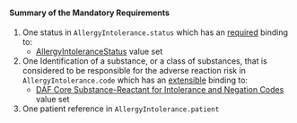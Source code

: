 #### Summary of the Mandatory Requirements 

1.  One status in `AllergyIntolerance.status` which has an [required](http://hl7-fhir.github.io/terminologies.html#required) binding to:
    -   [AllergyIntoleranceStatus](http://hl7-fhir.github.io/valueset-allergy-intolerance-status.html) value set
1.  One Identification of a substance, or a class of substances, that is considered to be responsible for the adverse reaction risk in `AllergyIntolerance.code` which has an [extensible](http://hl7-fhir.github.io/terminologies.html#extensible) binding to:
    -    [DAF Core Substance-Reactant for Intolerance and Negation Codes](valueset-daf-core-substance.html) value set
1.  One patient reference in `AllergyIntolerance.patient`
  